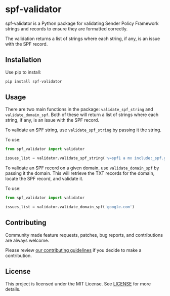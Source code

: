 # spf-validator

spf-validator is a Python package for validating Sender Policy Framework strings and records to ensure they are formatted correctly.

The validation returns a list of strings where each string, if any, is an issue with the SPF record.

## Installation

Use pip to install:

```python
pip install spf-validator
```

## Usage

There are two main functions in the package: `validate_spf_string` and `validate_domain_spf`. Both of these will return a list of strings where each string, if any, is an issue with the SPF record.

To validate an SPF string, use `validate_spf_string` by passing it the string.

To use:

```python
from spf_validator import validator

issues_list = validator.validate_spf_string('v=spf1 a mx include:_spf.google.com ~all')
```

To validate an SPF record on a given domain, use `validate_domain_spf` by passing it the domain. This will retrieve the TXT records for the domain, locate the SPF record, and validate it.

To use:

```python
from spf_validator import validator

issues_list = validator.validate_domain_spf('google.com')
```

## Contributing

Community made feature requests, patches, bug reports, and contributions are always welcome.

Please review [our contributing guidelines](https://github.com/fpcorso/spf-validator/blob/main/CONTRIBUTING.md) if you decide to make a contribution.

## License

This project is licensed under the MIT License. See [LICENSE](https://github.com/fpcorso/spf-validator/blob/main/LICENSE) for more details.